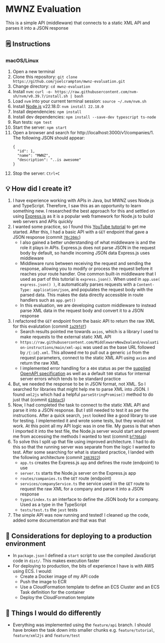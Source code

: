 # MWNZ Evaluation
This is a simple API (middleware) that connects to a static XML API and parses it into a JSON response

## :spiral_notepad: Instructions
### macOS/Linux
1. Open a new terminal
2. Clone this repository: `git clone https://github.com/joelcrampton/mwnz-evaluation.git`
3. Change directory: `cd mwnz-evaluation`
4. Install `nvm`: `curl -o- https://raw.githubusercontent.com/nvm-sh/nvm/v0.39.7/install.sh | bash`
5. Load `nvm` into your current terminal session: `source ~/.nvm/nvm.sh`
6. Install [Node.js](https://nodejs.org/en) v22.18.0: `nvm install 22.18.0`
7. Install dependencies: `npm install`
8. Install dev dependencies: `npm install --save-dev typescript ts-node`
9. Run tests: `npm test`
10. Start the server: `npm start`
11. Open a browser and search for http://localhost:3000/v1/companies/1. The following JSON should appear:
    ```
    {
      "id": 1,
      "name": "MWNZ",
      "description": "..is awesome"
    }
    ```
12. Stop the server: `Ctrl+C`

## :bulb: How did I create it?
1. I have experience working with APIs in Java, but MWNZ uses Node.js and TypeScript. Therefore, I saw this as an opportunity to learn something new. I researched the best approach for this and settled on using [Express.js](https://expressjs.com/) as it is a popular web framework for Node.js to build web servers and APIs quickly
2. I wanted some practice, so I found this [YouTube tutorial](https://www.youtube.com/watch?v=-MTSQjw5DrM) to get me started. After this, I had a basic API with a `GET` endpoint that gave a JSON response (commit [`70c204c`](https://github.com/joelcrampton/mwnz-evaluation/commit/70c204c06c6e908b082e00857d371c766afaaaad))
    - I also gained a better understanding of what middleware is and the role it plays in APIs. Express.js does not parse JSON in the request body by default, so handle incoming JSON data Express.js uses middleware
    - Middleware runs between receiving the request and sending the response, allowing you to modify or process the request before it reaches your route handler. One common built-in middleware that I used as part of this tutorial is `express.json()`. When used in `app.use( express.json() )`, it automatically parses requests with a `Content-Type: application/json`, and populates the request body with the parsed data. This makes the data directly accessible in route handlers such as `app.get()`
    - In this evaluation, we are developing custom middleware to instead parse XML data in the request body and convert it to a JSON response
3. I refactored the `GET` endpoint from the basic API to return the raw XML for this evalutation (commit [`1a29fdf`](https://github.com/joelcrampton/mwnz-evaluation/commit/1a29fdf85052676998225d304c27253ec3c27581))
    - Search results pointed me towards `axios`, which is a library I used to make requests to the external static XML API
    - `https://raw.githubusercontent.com/MiddlewareNewZealand/evaluation-instructions/main/xml-api` was used as the base URL followed by `/{:id}.xml`. This allowed me to pull out a generic `id` from the request parameters, connect to the static XML API using `axios` and return the raw XML
    - I implemented error handling for a `404` status as per the [supplied OpenAPI specification](https://github.com/MiddlewareNewZealand/evaluation-instructions/blob/main/openapi-companies.yaml) as well as a default `500` status for internal server errors which tends to be standard practice
4. But, we needed the response to be in JSON format, not XML. So I searched for libraries that might help me to parse XML into JSON. I found `xml2js` which had a helpful `parseStringPromise()` method to do just that (commit [`610dac5`](https://github.com/joelcrampton/mwnz-evaluation/commit/610dac530f4c3221b2219006d4f713b545e66977))
5. Now, I had completed the task to connect to the static XML API and parse it into a JSON response. But I still needed to test it as per the instructions. After a quick search, `jest` looked like a good library to use for testing. I implemented it and wrote some tests, but they would not work. At this point all my API logic was in one file. My guess is that when I imported it into the test file, the Node.js server would start and prevent me from accessing the methods I wanted to test (commit [`bf766ab`](https://github.com/joelcrampton/mwnz-evaluation/commit/bf766abe36b5f4f1172cd50d98ce002cc81f5995))
6. To solve this I split up that file using improved architecture. I had to do this so that the running server was separate from the logic I wanted to test. After some searching for what is standard practice, I landed with the following architecture (commit [`2463922`](https://github.com/joelcrampton/mwnz-evaluation/commit/24639227fb8dabc8ccc19a4194a32f8f55859501))
    - `app.ts` creates the Express.js `app` and defines the route (endpoint) to use
    - `server.ts` starts the Node.js server on the Express.js app
    - `routes/companies.ts` the `GET` route (endpoint)
    - `services/companyService.ts` the service used in the `GET` route to request the raw XML for a company and parse it into a JSON response
    - `types/index.ts` an interface to define the JSON body for a company. Used as a type in the TypeScript
    - `tests/test.ts` the `jest` tests
7. The simple API was now running and tested! I cleaned up the code, added some documentation and that was that

## :thought_balloon: Considerations for deploying to a production environment
- In `package.json` I defined a `start` script to use the compiled JavaScript code in `dist/`. This makes execution faster
- For deploying to production, the bits of experience I have is with AWS using ECS. I would:
    - Create a Docker image of my API code
    - Push the image to ECR
    - Use a CloudFormation template to define an ECS Cluster and an ECS Task definition for the container
    - Deploy the CloudFormation template

## :repeat: Things I would do differently
- Everything was implemented using the `feature/api` branch. I should have broken the task down into smaller chunks e.g. `feature/tutorial`, `feature/xml2js` and `feature/test`
